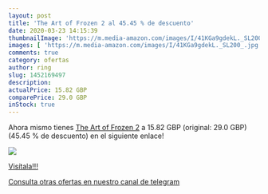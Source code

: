 ```yaml
---
layout: post
title: 'The Art of Frozen 2 al 45.45 % de descuento'
date: 2020-03-23 14:15:39
thumbnailImage: 'https://m.media-amazon.com/images/I/41KGa9gdekL._SL200_.jpg'
images: [ 'https://m.media-amazon.com/images/I/41KGa9gdekL._SL200_.jpg' ]
comments: true
category: ofertas
author: ring
slug: 1452169497
description:
actualPrice: 15.82 GBP
comparePrice: 29.0 GBP
inStock: true
---
```


Ahora mismo tienes [The Art of Frozen 2](https://www.amazon.co.uk/dp/1452169497/?tag=redken01-21) a 15.82 GBP (original: 29.0 GBP) (45.45 %  de descuento) en el siguiente enlace!

[![](https://m.media-amazon.com/images/I/41KGa9gdekL._SL200_.jpg)](https://www.amazon.co.uk/dp/1452169497/?tag=redken01-21)

[Visítala!!!](https://www.amazon.co.uk/dp/1452169497/?tag=redken01-21)

[Consulta otras ofertas en nuestro canal de telegram](https://t.me/s/ofertas25)

